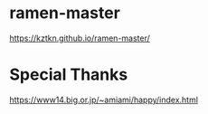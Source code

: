 # ramen-master

https://kztkn.github.io/ramen-master/


# Special Thanks 
https://www14.big.or.jp/~amiami/happy/index.html